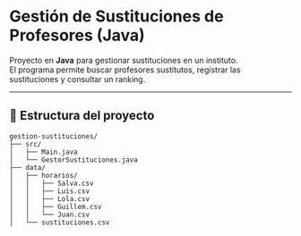 # Gestión de Sustituciones de Profesores (Java)

Proyecto en **Java** para gestionar sustituciones en un instituto.  
El programa permite buscar profesores sustitutos, registrar las sustituciones y consultar un ranking.

---

## 📂 Estructura del proyecto

```text
gestion-sustituciones/
├── src/
│   ├── Main.java
│   └── GestorSustituciones.java
├── data/
│   ├── horarios/
│   │   ├── Salva.csv
│   │   ├── Luis.csv
│   │   ├── Lola.csv
│   │   ├── Guillem.csv
│   │   └── Juan.csv
│   └── sustituciones.csv
